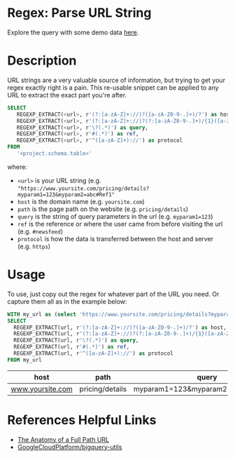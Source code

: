# Regex: Parse URL String
Explore the query with some demo data [here](https://count.co/n/U2RGnRt91pB?vm=e).

# Description
URL strings are a very valuable source of information, but trying to get your regex exactly right is a pain. 
This re-usable snippet can be applied to any URL to extract the exact part you're after. 

```sql
SELECT 
   REGEXP_EXTRACT(<url>, r'(?:[a-zA-Z]+://)?([a-zA-Z0-9-.]+)/?') as host,
   REGEXP_EXTRACT(<url>, r'(?:[a-zA-Z]+://)?(?:[a-zA-Z0-9-.]+)/{1}([a-zA-Z0-9-./]+)') as path,
   REGEXP_EXTRACT(<url>, r'\?(.*)') as query,
   REGEXP_EXTRACT(<url>, r'#(.*)') as ref,
   REGEXP_EXTRACT(<url>, r'^([a-zA-Z]+)://') as protocol
FROM
   '<project.schema.table>'
```
where:
- `<url>` is your URL string (e.g. `"https://www.yoursite.com/pricing/details?myparam1=123&myparam2=abc#Ref1"`
- `host` is the domain name (e.g. `yoursite.com`)
- `path` is the page path on the website (e.g. `pricing/details`)
- `query` is the string of query parameters in the url (e.g. `myparam1=123`)
- `ref` is the reference or where the user came from before visiting the url (e.g. `#newsfeed`)
- `protocol` is how the data is transferred between the host and server (e.g. `https`)


# Usage
To use, just copy out the regex for whatever part of the URL you need. Or capture them all as in the example below: 

```sql
WITH my_url as (select 'https://www.yoursite.com/pricing/details?myparam1=123&myparam2=abc#newsfeed' as url)
SELECT
  REGEXP_EXTRACT(url, r'(?:[a-zA-Z]+://)?([a-zA-Z0-9-.]+)/?') as host,
  REGEXP_EXTRACT(url, r'(?:[a-zA-Z]+://)?(?:[a-zA-Z0-9-.]+)/{1}([a-zA-Z0-9-./]+)') as path,
  REGEXP_EXTRACT(url, r'\?(.*)') as query,
  REGEXP_EXTRACT(url, r'#(.*)') as ref,
  REGEXP_EXTRACT(url, r'^([a-zA-Z]+)://') as protocol
FROM my_url
```
| host | path | query | ref | protocol|
| --- | ------ | ----- | --- | ------|
| www.yoursite.com | pricing/details | myparam1=123&myparam2=abc#newsfeed | newsfeed | https |


# References Helpful Links
- [The Anatomy of a Full Path URL](https://zvelo.com/anatomy-of-full-path-url-hostname-protocol-path-more/)
- [GoogleCloudPlatform/bigquery-utils](https://github.com/GoogleCloudPlatform/bigquery-utils/blob/master/udfs/community/url_parse.sql)
